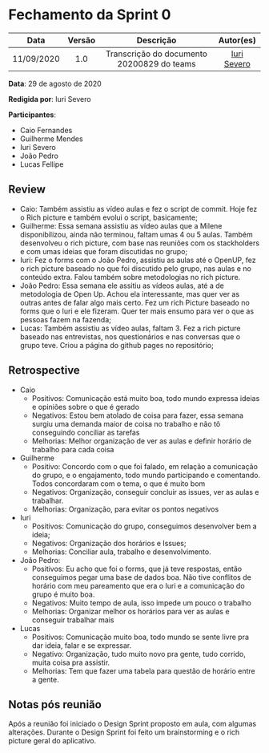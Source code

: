 # Fechamento da Sprint 0
|    Data    | Versão |         Descrição         |           Autor(es)           |
| :--------: | :----: | :-----------------------: | :---------------------------: |
| 11/09/2020 |  1.0   | Transcrição do documento 20200829 do teams | [Iuri Severo](https://github.com/iurisevero) |

**Data**: 29 de agosto de 2020

**Redigida por**: Iuri Severo

**Participantes**: 
* Caio Fernandes
* Guilherme Mendes
* Iuri Severo
* João Pedro
* Lucas Fellipe

## Review

* Caio: Também assistiu as vídeo aulas e fez o script de commit. Hoje fez o Rich picture e também evolui o script, basicamente;
* Guilherme: Essa semana assistiu as vídeo aulas que a Milene disponibilizou, ainda não terminou, faltam umas 4 ou 5 aulas. Também desenvolveu o rich picture, com base nas reuniões com os stackholders e com umas ideias que foram discutidas no grupo;
* Iuri:  Fez o forms com o João Pedro, assistiu as aulas até o OpenUP, fez o rich picture baseado no que foi discutido pelo grupo, nas aulas e no conteúdo extra. Falou também sobre metodologias no rich picture.  
* João Pedro: Essa semana ele assitiu as vídeos aulas, até a de metodologia de Open Up. Achou ela interessante, mas quer ver as outras antes de falar algo mais certo. Fez um rich Picture baseado no forms que o Iuri e ele fizeram. Quer ter mais ensumo para ver o que as pessoas fazem na fazenda;
* Lucas: Também assistiu as vídeo aulas, faltam 3. Fez a rich picture baseado nas entrevistas, nos questionários e nas conversas que o grupo teve. Criou a página do github pages no repositório;

## Retrospective

* Caio
    * Positivos: Comunicação está muito boa, todo mundo expressa ideias e opiniões sobre o que é gerado 
    * Negativos: Estou bem atolado de coisa para fazer, essa semana surgiu uma demanda maior de coisa no trabalho e não tô conseguindo conciliar as tarefas 
    * Melhorias: Melhor organização de ver as aulas e definir horário de trabalho para cada coisa
* Guilherme
    * Positivo: Concordo com o que foi falado, em relação a comunicação do grupo, e o engajamento, todo mundo participando e comentando. Todos concordaram com o tema, o que é muito bom 
    * Negativos: Organização, conseguir concluir as issues, ver as aulas e trabalhar. 
    * Melhorias: Organização, para evitar os pontos negativos 
* Iuri
    * Positivos:  Comunicação do grupo, conseguimos desenvolver bem a ideia; 
    * Negativos: Organização dos horários e Issues; 
    * Melhorias: Conciliar aula, trabalho e desenvolvimento.
* João Pedro: 
    * Positivos: Eu acho que foi o forms, que já teve respostas, então conseguimos pegar uma base de dados boa. Não tive conflitos de horário com meu pareamento que era o Iuri e a comunicação do grupo é muito boa. 
    * Negativos: Muito tempo de aula, isso impede um pouco o trabalho 
    * Melhorias: Organizar melhor os horários para ver as aulas e conseguir trabalhar mais
* Lucas
    * Positivos: Comunicação muito boa, todo mundo se sente livre pra dar ideia, falar e se expressar. 
    * Negativo: Organização, tudo muito novo pra gente, tudo corrido, muita coisa pra assistir.
    * Melhorias: Tem que fazer uma tabela para questão de horário entre a gente.

## Notas pós reunião

Após a reunião foi iniciado o Design Sprint proposto em aula, com algumas alterações. Durante o Design Sprint foi feito um brainstorming e o rich picture geral do aplicativo.